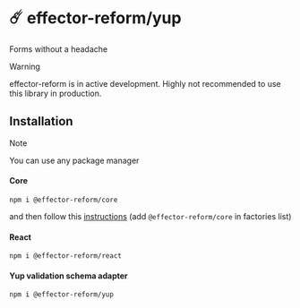 # ☄️ effector-reform/yup

Forms without a headache

> [!WARNING]  
> effector-reform is in active development.
> Highly not recommended to use this
> library in production.

## Installation

> [!NOTE]
> You can use any package manager

#### Core

```
npm i @effector-reform/core
```

and then follow this [instructions](https://effector.dev/en/api/effector/babel-plugin/#factories)
(add `@effector-reform/core` in factories list)

#### React

```
npm i @effector-reform/react
```

#### Yup validation schema adapter

```
npm i @effector-reform/yup
```